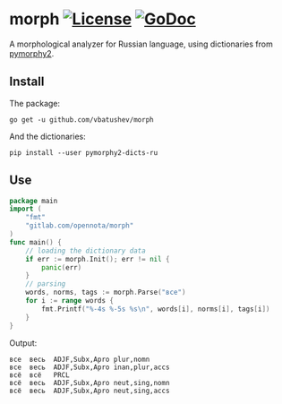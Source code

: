 morph [![License](http://img.shields.io/:license-gpl3-blue.svg)](http://www.gnu.org/licenses/gpl-3.0.html) [![GoDoc](http://godoc.org/gitlab.com/opennota/morph?status.svg)](http://godoc.org/gitlab.com/opennota/morph)
=====

A morphological analyzer for Russian language, using dictionaries from [pymorphy2](https://github.com/kmike/pymorphy2).

## Install

The package:

    go get -u github.com/vbatushev/morph

And the dictionaries:

    pip install --user pymorphy2-dicts-ru

## Use

``` go
package main
import (
    "fmt"
    "gitlab.com/opennota/morph"
)
func main() {
    // loading the dictionary data
    if err := morph.Init(); err != nil {
        panic(err)
    }
    // parsing
    words, norms, tags := morph.Parse("все")
    for i := range words {
        fmt.Printf("%-4s %-5s %s\n", words[i], norms[i], tags[i])
    }
}
```

Output:

    все  весь  ADJF,Subx,Apro plur,nomn
    все  весь  ADJF,Subx,Apro inan,plur,accs
    всё  всё   PRCL
    всё  весь  ADJF,Subx,Apro neut,sing,nomn
    всё  весь  ADJF,Subx,Apro neut,sing,accs
